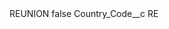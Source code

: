 <?xml version="1.0" encoding="UTF-8"?>
<CustomMetadata xmlns="http://soap.sforce.com/2006/04/metadata" xmlns:xsi="http://www.w3.org/2001/XMLSchema-instance" xmlns:xsd="http://www.w3.org/2001/XMLSchema">
    <label>REUNION</label>
    <protected>false</protected>
    <values>
        <field>Country_Code__c</field>
        <value xsi:type="xsd:string">RE</value>
    </values>
</CustomMetadata>
